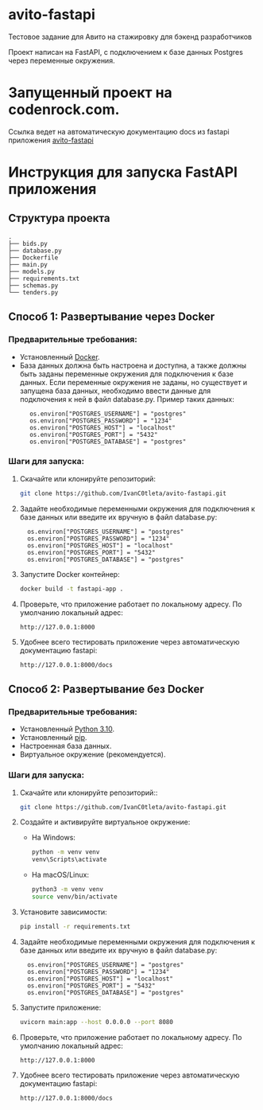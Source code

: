 # avito-fastapi
Тестовое задание для Авито на стажировку для бэкенд разработчиков

Проект написан на FastAPI, с подключением к базе данных Postgres через переменные окружения.

# Запущенный проект на codenrock.com. 
Ссылка ведет на автоматическую документацию docs из fastapi приложения
[avito-fastapi](https://cnrprod1725720661-team-79228-32434.avito2024.codenrock.com/docs)

# Инструкция для запуска FastAPI приложения

## Структура проекта
```plaintext
.
├── bids.py
├── database.py
├── Dockerfile
├── main.py
├── models.py
├── requirements.txt
├── schemas.py
└── tenders.py
```

## Способ 1: Развертывание через Docker

### Предварительные требования:
- Установленный [Docker](https://www.docker.com/get-started).
- База данных должна быть настроена и доступна, а также должны быть заданы переменные окружения для подключения к базе данных. Если переменные окружения не заданы, но существует и запущена база данных, необходимо ввести данные для подключения к ней в файл database.py. Пример таких данных: 

```plaintext
      os.environ["POSTGRES_USERNAME"] = "postgres"
      os.environ["POSTGRES_PASSWORD"] = "1234"
      os.environ["POSTGRES_HOST"] = "localhost"
      os.environ["POSTGRES_PORT"] = "5432"
      os.environ["POSTGRES_DATABASE"] = "postgres"
```

### Шаги для запуска:
1. Скачайте или клонируйте репозиторий:
    ```bash
    git clone https://github.com/IvanC0tleta/avito-fastapi.git
    ```

2. Задайте необходимые переменными окружения для подключения к базе данных или введите их вручную в файл database.py:
    ```plaintext
      os.environ["POSTGRES_USERNAME"] = "postgres"
      os.environ["POSTGRES_PASSWORD"] = "1234"
      os.environ["POSTGRES_HOST"] = "localhost"
      os.environ["POSTGRES_PORT"] = "5432"
      os.environ["POSTGRES_DATABASE"] = "postgres"
    ```

3. Запустите Docker контейнер:
    ```bash
    docker build -t fastapi-app .
    ```

4. Проверьте, что приложение работает по локальному адресу. По умолчанию локальный адрес:
    ```plaintext
    http://127.0.0.1:8000
    ```

5. Удобнее всего тестировать приложение через автоматическую документацию fastapi:
    ```plaintext
    http://127.0.0.1:8000/docs
    ```

## Способ 2: Развертывание без Docker

### Предварительные требования:
- Установленный [Python 3.10](https://www.python.org/downloads/).
- Установленный [pip](https://pip.pypa.io/en/stable/installation/).
- Настроенная база данных.
- Виртуальное окружение (рекомендуется).

### Шаги для запуска:
1. Скачайте или клонируйте репозиторий::
    ```bash
    git clone https://github.com/IvanC0tleta/avito-fastapi.git
    ```

2. Создайте и активируйте виртуальное окружение:
    - На Windows:
        ```bash
        python -m venv venv
        venv\Scripts\activate
        ```
    - На macOS/Linux:
        ```bash
        python3 -m venv venv
        source venv/bin/activate
        ```

3. Установите зависимости:
    ```bash
    pip install -r requirements.txt
    ```

4. Задайте необходимые переменными окружения для подключения к базе данных или введите их вручную в файл database.py:
    ```plaintext
      os.environ["POSTGRES_USERNAME"] = "postgres"
      os.environ["POSTGRES_PASSWORD"] = "1234"
      os.environ["POSTGRES_HOST"] = "localhost"
      os.environ["POSTGRES_PORT"] = "5432"
      os.environ["POSTGRES_DATABASE"] = "postgres"
    ```

5. Запустите приложение:
    ```bash
    uvicorn main:app --host 0.0.0.0 --port 8080
    ```

6. Проверьте, что приложение работает по локальному адресу. По умолчанию локальный адрес:
    ```plaintext
    http://127.0.0.1:8000
    ```
7. Удобнее всего тестировать приложение через автоматическую документацию fastapi:
    ```plaintext
    http://127.0.0.1:8000/docs
    ```
